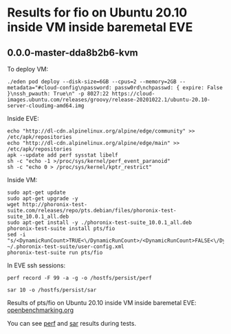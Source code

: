 # Results for fio on Ubuntu 20.10 inside VM inside baremetal EVE

## 0.0.0-master-dda8b2b6-kvm

To deploy VM: 

```console
./eden pod deploy --disk-size=6GB --cpus=2 --memory=2GB --metadata="#cloud-config\npassword: passw0rd\nchpasswd: { expire: False }\nssh_pwauth: True\n" -p 8027:22 https://cloud-images.ubuntu.com/releases/groovy/release-20201022.1/ubuntu-20.10-server-cloudimg-amd64.img
```

Inside EVE:

```console
echo "http://dl-cdn.alpinelinux.org/alpine/edge/community" >> /etc/apk/repositories
echo "http://dl-cdn.alpinelinux.org/alpine/edge/main" >> /etc/apk/repositories
apk --update add perf sysstat libelf
sh -c "echo -1 >/proc/sys/kernel/perf_event_paranoid"
sh -c "echo 0 > /proc/sys/kernel/kptr_restrict"
```


Inside VM:

```
sudo apt-get update
sudo apt-get upgrade -y
wget http://phoronix-test-suite.com/releases/repo/pts.debian/files/phoronix-test-suite_10.0.1_all.deb
sudo apt-get install -y ./phoronix-test-suite_10.0.1_all.deb
phoronix-test-suite install pts/fio
sed -i "s/<DynamicRunCount>TRUE<\/DynamicRunCount>/<DynamicRunCount>FALSE<\/DynamicRunCount>/" ~/.phoronix-test-suite/user-config.xml
phoronix-test-suite run pts/fio
```

In EVE ssh sessions:

```console
perf record -F 99 -a -g -o /hostfs/persist/perf
```

```console
sar 10 -o /hostfs/persist/sar
```

Results of pts/fio on Ubuntu 20.10 inside VM inside baremetal EVE:
[openbenchmarking.org](https://openbenchmarking.org/result/2010303-FI-TESTEVE2048)

You can see [perf](0.0.0-master-dda8b2b6-kvm/perf) and [sar](0.0.0-master-dda8b2b6-kvm/sar) results during tests.
